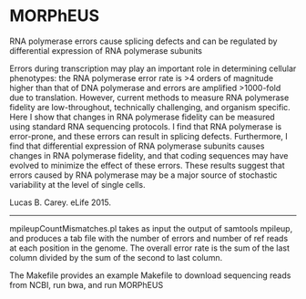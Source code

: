 # MORPhEUS
RNA polymerase errors cause splicing defects and can be regulated by differential expression of RNA polymerase subunits

Errors during transcription may play an important role in determining cellular phenotypes: the RNA polymerase error rate is >4 orders of magnitude higher than that of DNA polymerase and errors are amplified >1000-fold due to translation. However, current methods to measure RNA polymerase fidelity are low-throughout, technically challenging, and organism specific. Here I show that changes in RNA polymerase fidelity can be measured using standard RNA sequencing protocols. I find that RNA polymerase is error-prone, and these errors can result in splicing defects. Furthermore, I find that differential expression of RNA polymerase subunits causes changes in RNA polymerase fidelity, and that coding sequences may have evolved to minimize the effect of these errors. These results suggest that errors caused by RNA polymerase may be a major source of stochastic variability at the level of single cells.

Lucas B. Carey. eLife 2015. 

-------------------

mpileupCountMismatches.pl takes as input the output of samtools mpileup, and produces a tab file with the number of errors and number of ref reads at each position in the genome. The overall error rate is the sum of the last column divided by the sum of the second to last column. 

The Makefile provides an example Makefile to download sequencing reads from NCBI, run bwa, and run MORPhEUS


